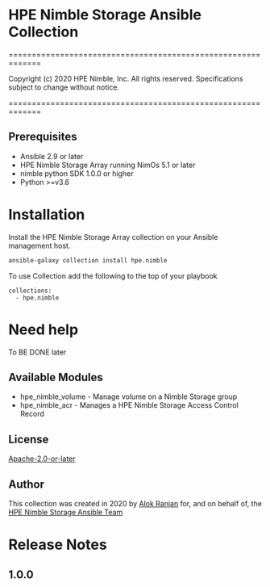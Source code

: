# HPE Nimble Storage Ansible Collection

=============================================================

Copyright (c) 2020 HPE Nimble, Inc. All rights reserved.
Specifications subject to change without notice.

=============================================================


## Prerequisites

- Ansible 2.9 or later
- HPE Nimble Storage Array running NimOs 5.1 or later
- nimble python SDK 1.0.0 or higher
- Python >=v3.6

# Installation

Install the HPE Nimble Storage Array collection on your Ansible management host.

```bash
ansible-galaxy collection install hpe.nimble
```
To use Collection add the following to the top of your playbook
```
collections:
  - hpe.nimble
```

# Need help
To BE DONE later

## Available Modules

- hpe_nimble_volume -  Manage volume on a Nimble Storage group
- hpe_nimble_acr - Manages a HPE Nimble Storage Access Control Record

## License

[Apache-2.0-or-later](http://www.apache.org/licenses/LICENSE-2.0)

## Author

This collection was created in 2020 by [Alok Ranjan](@ranjanal) for, and on behalf of, the [HPE Nimble Storage Ansible Team](hpenimble-ansible-team@hpe.com)

# Release Notes

## 1.0.0
